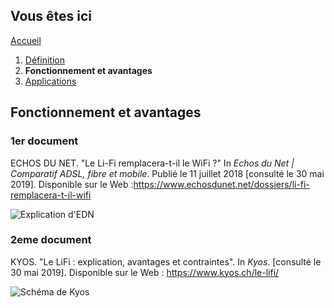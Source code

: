 ## Vous êtes ici

[Accueil](index.md)
1. [Définition](Definitions.md)
2. **Fonctionnement et avantages**
3. [Applications](Applications.md)




## Fonctionnement et avantages

### 1er document 

ECHOS DU NET. "Le Li-Fi remplacera-t-il le WiFi ?" In *Echos du Net | Comparatif ADSL, fibre et mobile*. Publié le 11 juillet 2018 [consulté le 30 mai 2019]. Disponible sur le Web :<https://www.echosdunet.net/dossiers/li-fi-remplacera-t-il-wifi>

![Explication d'EDN](https://zupimages.net/up/19/24/d5su.png) 



### 2eme document 

KYOS. "Le LiFi : explication, avantages et contraintes". In *Kyos*. [consulté le 30 mai 2019]. Disponible sur le Web : <https://www.kyos.ch/le-lifi/> 


![Schéma de Kyos](https://image.noelshack.com/fichiers/2019/24/2/1560244673-kyos2.png)

     
